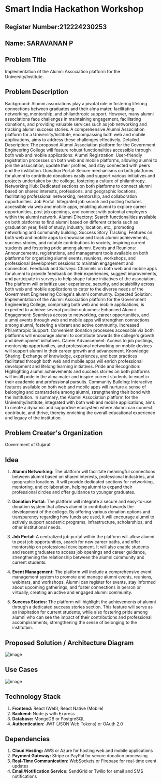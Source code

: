 # Smart India Hackathon Workshop
## Register Number:212224230253
## Name: SARAVANAN P
## Problem Title
Implementation of the Alumni Association platform for the University/Institute.
## Problem Description
Background: Alumni associations play a pivotal role in fostering lifelong connections between graduates and their alma mater, facilitating networking, mentorship, and philanthropic support. However, many alumni associations face challenges in maintaining engagement, facilitating donations, and providing valuable services such as job networking and tracking alumni success stories. A comprehensive Alumni Association platform for a University/Institute, encompassing both web and mobile applications, aims to address these challenges effectively. Detailed Description: The proposed Alumni Association platform for the Government Engineering College will feature robust functionalities accessible through both web and mobile applications: Alumni Registration: User-friendly registration processes on both web and mobile platforms, allowing alumni to join the association, update their profiles, and stay connected with peers and the institution. Donation Portal: Secure mechanisms on both platforms for alumni to contribute donations easily and support various initiatives and projects undertaken by the college, fostering a culture of philanthropy. Networking Hub: Dedicated sections on both platforms to connect alumni based on shared interests, professions, and geographic locations, facilitating professional networking, mentorship, and collaboration opportunities. Job Portal: Integrated job search and posting features accessible via web and mobile apps, enabling alumni to explore career opportunities, post job openings, and connect with potential employers within the alumni network. Alumni Directory: Search functionalities available on both platforms to find alumni based on different criteria such as graduation year, field of study, industry, location, etc., promoting networking and community building. Success Story Tracking: Features on both web and mobile apps to showcase and track alumni achievements, success stories, and notable contributions to society, inspiring current students and fostering pride among alumni. Events and Reunions: Announcements, registrations, and management tools available on both platforms for organizing alumni events, reunions, workshops, and professional development sessions to maintain engagement and connection. Feedback and Surveys: Channels on both web and mobile apps for alumni to provide feedback on their experiences, suggest improvements, and participate in surveys to help shape future initiatives of the association. The platform will prioritize user experience, security, and scalability across both web and mobile applications to cater to the diverse needs of the Government Engineering College's alumni community. Expected Solution: Implementation of the Alumni Association platform for the Government Engineering College, comprising both web and mobile applications, is expected to achieve several positive outcomes: Enhanced Alumni Engagement: Seamless access to networking, career opportunities, and alumni events through web and mobile apps will strengthen connections among alumni, fostering a vibrant and active community. Increased Philanthropic Support: Convenient donation processes accessible via both platforms will encourage alumni to contribute towards the college's growth and development initiatives. Career Advancement: Access to job postings, mentorship opportunities, and professional networking on mobile devices will support alumni in their career growth and advancement. Knowledge Sharing: Exchange of knowledge, experiences, and best practices facilitated through both web and mobile apps will enrich professional development and lifelong learning initiatives. Pride and Recognition: Highlighting alumni achievements and success stories on both platforms will instill pride in the alma mater and inspire current students to excel in their academic and professional pursuits. Community Building: Interactive features available on both web and mobile apps will nurture a sense of belonging and camaraderie among alumni, strengthening their bond with the institution. In summary, the Alumni Association platform for the University/Institute, integrated with both web and mobile applications, aims to create a dynamic and supportive ecosystem where alumni can connect, contribute, and thrive, thereby enriching the overall educational experience and legacy of the institution.
## Problem Creater's Organization
Government of Gujarat

## Idea
1. **Alumni Networking:** The platform will facilitate meaningful connections between alumni based on shared interests, professional industries, and geographic locations. It will provide dedicated sections for networking, mentoring, and collaboration, helping alumni to expand their professional circles and offer guidance to younger graduates.

2. **Donation Portal:** The platform will integrate a secure and easy-to-use donation system that allows alumni to contribute towards the development of the college. By offering various donation options and transparency regarding how funds are used, it will encourage alumni to actively support academic programs, infrastructure, scholarships, and other institutional needs.

3. **Job Portal:** A centralized job portal within the platform will allow alumni to post job opportunities, search for new career paths, and offer mentorship on professional development. It will also enable students and recent graduates to access job openings and career guidance, strengthening the relationship between the alumni community and current students.

4. **Event Management:** The platform will include a comprehensive event management system to promote and manage alumni events, reunions, webinars, and workshops. Alumni can register for events, stay informed about upcoming gatherings, and foster connections in person or virtually, creating an active and engaged alumni community.

5. **Success Stories:** The platform will highlight the achievements of alumni through a dedicated success stories section. This feature will serve as an inspiration for current students, while also fostering pride among alumni who can see the impact of their contributions and professional accomplishments, strengthening the sense of belonging to the institution.

## Proposed Solution / Architecture Diagram

![image](https://github.com/user-attachments/assets/b7c4e336-3111-4762-8d2b-97a1a7266447)



## Use Cases

![image](https://github.com/user-attachments/assets/1064d4bd-8896-476f-9684-d452b2500ee0)



## Technology Stack
1. **Frontend:** React (Web), React Native (Mobile)
2. **Backend:** Node.js with Express
3. **Database:** MongoDB or PostgreSQL
4. **Authentication:** JWT (JSON Web Tokens) or OAuth 2.0



## Dependencies
1. **Cloud Hosting:** AWS or Azure for hosting web and mobile applications
2. **Payment Gateway:** Stripe or PayPal for secure donation processing
3. **Real-Time Communication:** WebSockets or Firebase for real-time event updates
4. **Email/Notification Service:** SendGrid or Twilio for email and SMS notifications

